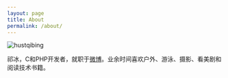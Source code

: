 ```yaml
---
layout: page
title: About
permalink: /about/
---
```


![hustqibing](http://tp4.sinaimg.cn/2344293595/180/5676643760/1)

祁冰，C和PHP开发者，就职于[微博](http://weibo.com/hustqibing)。业余时间喜欢户外、游泳、摄影、看美剧和阅读技术书籍。


